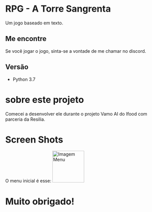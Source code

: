 # RPG - A Torre Sangrenta

  Um jogo baseado em texto.

  
## Me encontre
Se você jogar o jogo, sinta-se a vontade de me chamar no discord.

## Versão
* Python 3.7

# sobre este projeto
Comecei a desenvolver ele durante o projeto Vamo AI do Ifood com parceria da Resilia.


# Screen Shots
O menu inicial é esse:
<img src="https://i.imgur.com/4kK442p.png" alt="Imagem Menu" style="height: 100px; width:100px;"/>


# Muito obrigado!
